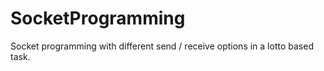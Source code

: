 # SocketProgramming
 Socket programming with different send / receive options in a lotto based task.
